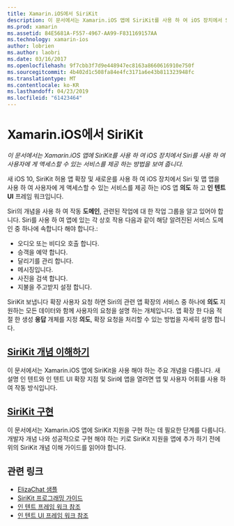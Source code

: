 ```yaml
---
title: Xamarin.iOS에서 SiriKit
description: 이 문서에서는 Xamarin.iOS 앱에 SiriKit를 사용 하 여 iOS 장치에서 Siri를 사용 하 여 사용자에 게 액세스할 수 있는 서비스를 제공 하는 방법을 보여 줍니다.
ms.prod: xamarin
ms.assetid: 84E5681A-F557-4967-AA99-F831169157AA
ms.technology: xamarin-ios
author: lobrien
ms.author: laobri
ms.date: 03/16/2017
ms.openlocfilehash: 9f7cbb3f7d9e448947ec8163a8660616910e750f
ms.sourcegitcommit: 4b402d1c508fa84e4fc3171a6e43b811323948fc
ms.translationtype: MT
ms.contentlocale: ko-KR
ms.lasthandoff: 04/23/2019
ms.locfileid: "61423464"
---
```

# <a name="sirikit-in-xamarinios"></a>Xamarin.iOS에서 SiriKit

_이 문서에서는 Xamarin.iOS 앱에 SiriKit를 사용 하 여 iOS 장치에서 Siri를 사용 하 여 사용자에 게 액세스할 수 있는 서비스를 제공 하는 방법을 보여 줍니다._

새 iOS 10, SiriKit 허용 앱 확장 및 새로운를 사용 하 여 iOS 장치에서 Siri 및 맵 앱을 사용 하 여 사용자에 게 액세스할 수 있는 서비스를 제공 하는 iOS 앱 **의도** 하 고 **인 텐트 UI** 프레임 워크입니다.

Siri의 개념을 사용 하 여 작동 **도메인**, 관련된 작업에 대 한 작업 그룹을 알고 있어야 합니다. Siri를 사용 하 여 앱에 있는 각 상호 작용 다음과 같이 해당 알려진된 서비스 도메인 중 하나에 속합니다 해야 합니다.:

- 오디오 또는 비디오 호출 합니다.
- 승객을 예약 합니다.
- 달리기를 관리 합니다.
- 메시징입니다.
- 사진을 검색 합니다.
- 지불을 주고받지 설정 합니다.

SiriKit 보냅니다 확장 사용자 요청 하면 Siri의 관련 앱 확장의 서비스 중 하나에 **의도** 지 원하는 모든 데이터와 함께 사용자의 요청을 설명 하는 개체입니다. 앱 확장 한 다음 적절 한 생성 **응답** 개체를 지정 **의도**, 확장 요청을 처리할 수 있는 방법을 자세히 설명 합니다.

## <a name="understanding-sirikit-conceptsiosplatformsirikitunderstanding-sirikitmd"></a>[SiriKit 개념 이해하기](~/ios/platform/sirikit/understanding-sirikit.md)

이 문서에서는 Xamarin.iOS 앱에 SiriKit을 사용 해야 하는 주요 개념을 다룹니다. 새 설명 인 텐트와 인 텐트 UI 확장 지점 및 Siri에 앱을 열려면 앱 및 사용자 어휘를 사용 하 여 작동 방식입니다.

## <a name="implementing-sirikitiosplatformsirikitimplementing-sirikitmd"></a>[SiriKit 구현](~/ios/platform/sirikit/implementing-sirikit.md)

이 문서에서는 Xamarin.iOS 앱에 SiriKit 지원을 구현 하는 데 필요한 단계를 다룹니다. 개발자 개념 나와 성공적으로 구현 해야 하는 키로 SiriKit 지원을 앱에 추가 하기 전에 위의 SiriKit 개념 이해 가이드를 읽어야 합니다.





## <a name="related-links"></a>관련 링크

- [ElizaChat 샘플](https://developer.xamarin.com/samples/monotouch/ios10/ElizaChat/)
- [SiriKit 프로그래밍 가이드](https://developer.apple.com/library/prerelease/content/documentation/Intents/Conceptual/SiriIntegrationGuide/index.html)
- [인 텐트 프레임 워크 참조](https://developer.apple.com/reference/intents)
- [인 텐트 UI 프레임 워크 참조](https://developer.apple.com/reference/intentsui)
